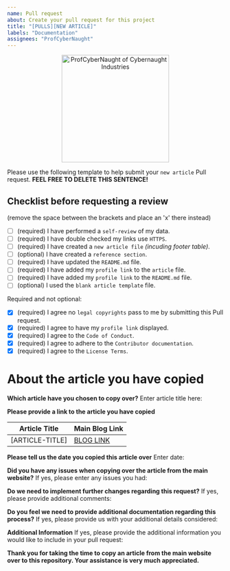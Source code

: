 ```yaml
---
name: Pull request
about: Create your pull request for this project
title: "[PULLS][NEW ARTICLE]"
labels: "Documentation"
assignees: "ProfCyberNaught"
---
```


<!-- Account LOGO -->
<div align="center">
  <a href="https://github.com/ProfCyberNaught">
    <img src="https://user-images.githubusercontent.com/123184999/222930893-22eff243-4570-40af-9709-e35c377c66d6.png" alt="ProfCyberNaught of Cybernaught Industries" width="250" height="250">
  </a>
</div>

Please use the following template to help submit your `new article` Pull request. **FEEL FREE TO DELETE THIS SENTENCE!**

## Checklist before requesting a review
(remove the space between the brackets and place an 'x' there instead)

- [ ] (required) I have performed a `self-review` of my data.
- [ ] (required) I have double checked my links use `HTTPS`.
- [ ] (required) I have created a `new article file` _(incuding footer table)_.
- [ ] (optional) I have created a `reference section`.
- [ ] (required) I have updated the `README.md` file.
- [ ] (required) I have added my `profile link` to the `article` file.
- [ ] (required) I have added my `profile link` to the `README.md` file.
- [ ] (optional) I used the `blank article template` file.

Required and not optional:
- [x] (required) I agree no `legal copyrights` pass to me by submitting this Pull request.
- [x] (required) I agree to have my `profile link` displayed.
- [x] (required) I agree to the `Code of Conduct`.
- [x] (required) I agree to adhere to the `Contributor documentation`.
- [x] (required) I agree to the `License Terms`.

# About the article you have copied

**Which article have you chosen to copy over?**
Enter article title here:

**Please provide a link to the article you have copied**

| Article Title | Main Blog Link |
| --- | --- |
| [ARTICLE-TITLE] | [BLOG LINK]([ARTICLE-URL])|

**Please tell us the date you copied this article over**
Enter date:

**Did you have any issues when copying over the article from the main website?**
If yes, please enter any issues you had:

**Do we need to implement further changes regarding this request?**
If yes, please provide additional comments:

**Do you feel we need to provide additional documentation regarding this process?**
If yes, please provide us with your additional details considered:

**Additional Information**
If yes, please provide the additional information you would like to include in your pull request:

**Thank you for taking the time to copy an article from the main website over to this repository. Your assistance is very much appreciated.**
